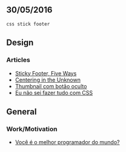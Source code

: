 30/05/2016
----------

`css stick footer`

## Design

### Articles

- [Sticky Footer, Five Ways](https://css-tricks.com/couple-takes-sticky-footer/)
- [Centering in the Unknown](https://css-tricks.com/centering-in-the-unknown/)
- [Thumbnail com botão oculto](http://blog.netoguimaraes.com.br/2016/05/29/css-comentado-thumbnail-com-botao-oculto.html)
- [Eu não sei fazer tudo com CSS](http://blog.netoguimaraes.com.br/2016/05/26/Eu-nao-sei-fazer-tudo-com-css.html)

## General

### Work/Motivation

- [Você é o melhor programador do mundo?](http://brjs.com.br/voce-e-o-melhor-programador-do-mundo/)
